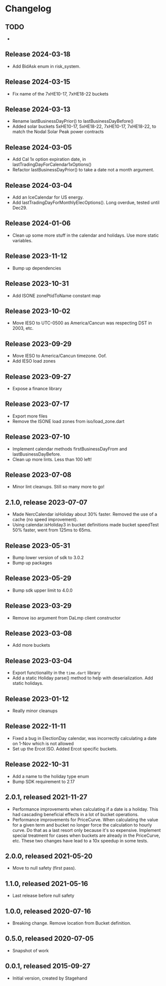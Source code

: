 # Changelog

## TODO
- 

## Release 2024-03-18
- Add BidAsk enum in risk_system.

## Release 2024-03-15
- Fix name of the 7xHE10-17, 7xHE18-22 buckets

## Release 2024-03-13
- Rename lastBusinessDayPrior() to lastBusinessDayBefore()
- Added solar buckets 5xHE10-17, 5xHE18-22, 7xHE10-17, 7xHE18-22, 
  to match the Nodal Solar Peak power contracts

## Release 2024-03-05
- Add Cal 1x option expiration date, in lastTradingDayForCalendar1xOptions()
- Refactor lastBusinessDayPrior() to take a date not a month argument.  

## Release 2024-03-04
- Add an IceCalendar for US energy.
- Add lastTradingDayForMonthlyElecOptions().  Long overdue, tested until Dec29.  

## Release 2024-01-06
- Clean up some more stuff in the calendar and holidays.  Use more static variables. 

## Release 2023-11-12
- Bump up dependencies

## Release 2023-10-31
- Add ISONE zonePtidToName constant map

## Release 2023-10-02
- Move IESO to UTC-0500 as America/Cancun was respecting DST in 2003, etc.

## Release 2023-09-29
- Move IESO to America/Cancun timezone.  Oof.
- Add IESO load zones

## Release 2023-09-27
- Expose a finance library

## Release 2023-07-17
- Export more files
- Remove the ISONE load zones from iso/load_zone.dart

## Release 2023-07-10
- Implement calendar methods firstBusinessDayFrom and lastBusinessDayBefore.
- Clean up more lints.  Less than 100 left!

## Release 2023-07-08
- Minor lint cleanups.  Still so many more to go!

## 2.1.0, release 2023-07-07
- Made NercCalendar isHoliday about 30% faster.  Removed the use of a cache (no speed 
  improvement).
- Using calendar.isHoliday3 in bucket definitions made bucket speedTest 50% faster, 
  went from 125ms to 65ms.

## Release 2023-05-31
- Bump lower version of sdk to 3.0.2
- Bump up packages

## Release 2023-05-29
- Bump sdk upper limit to 4.0.0

## Release 2023-03-29
- Remove iso argument from DaLmp client constructor

## Release 2023-03-08
- Add more buckets

## Release 2023-03-04
- Export functionality in the `time.dart` library
- Add a static Holiday parse() method to help with deserialization.  Add static holidays.

## Release 2023-01-12
- Really minor cleanups

## Release 2022-11-11
- Fixed a bug in ElectionDay calendar, was incorrectly calculating a date on 1-Nov 
which is not allowed
- Set up the Ercot ISO.  Added Ercot specific buckets.  

## Release 2022-10-31
- Add a name to the holiday type enum
- Bump SDK requirement to 2.17

## 2.0.1, released 2021-11-27
- Performance improvements when calculating if a date is a holiday.  This had
  cascading beneficial effects in a lot of bucket operations. 
- Performance improvements for PriceCurve.  When calculating the value for a 
  given term and bucket no longer force the calculation to hourly curve. 
  Do that as a last resort only because it's so expensive.  Implement special 
  treatment for cases when buckets are already in the PriceCurve, etc.
  These two changes have lead to a 10x speedup in some tests. 

## 2.0.0, released 2021-05-20
- Move to null safety (first pass).

## 1.1.0, released 2021-05-16
- Last release before null safety

## 1.0.0, released 2020-07-16
- Breaking change.  Remove location from Bucket definition. 

## 0.5.0, released 2020-07-05
- Snapshot of work

## 0.0.1, released 2015-09-27
- Initial version, created by Stagehand
